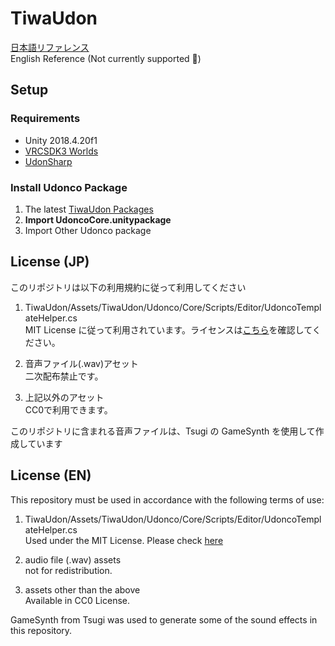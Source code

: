 # TiwaUdon

[日本語リファレンス](https://hackmd.io/@vwcc/SJYNiHR2O)  
English Reference (Not currently supported 🙇)

## Setup

### Requirements

- Unity 2018.4.20f1
- [VRCSDK3 Worlds](https://vrchat.com/home/download)
- [UdonSharp](https://github.com/Merlin-san/UdonSharp/releases/latest)

### Install Udonco Package

1. The latest [TiwaUdon Packages](https://github.com/tiwa0510/TiwaUdon/releases/)
2. **Import UdoncoCore.unitypackage**
3. Import Other Udonco package

## License (JP)

このリポジトリは以下の利用規約に従って利用してください

1. TiwaUdon/Assets/TiwaUdon/Udonco/Core/Scripts/Editor/UdoncoTemplateHelper.cs  
MIT License に従って利用されています。ライセンスは[こちら](https://raw.githubusercontent.com/tiwa0510/TiwaUdon/main/Assets/TiwaUdon/Udonco/Core/Scripts/Editor/LICENSE.txt)を確認してください。

2. 音声ファイル(.wav)アセット  
二次配布禁止です。

3. 上記以外のアセット  
CC0で利用できます。

このリポジトリに含まれる音声ファイルは、Tsugi の GameSynth を使用して作成しています

## License (EN)
This repository must be used in accordance with the following terms of use:

1. TiwaUdon/Assets/TiwaUdon/Udonco/Core/Scripts/Editor/UdoncoTemplateHelper.cs  
Used under the MIT License. Please check [here](https://raw.githubusercontent.com/tiwa0510/TiwaUdon/main/Assets/TiwaUdon/Udonco/Core/Scripts/Editor/LICENSE.txt)

2. audio file (.wav) assets  
not for redistribution.

3. assets other than the above  
Available in CC0 License.

GameSynth from Tsugi was used to generate some of the sound effects in this repository.
